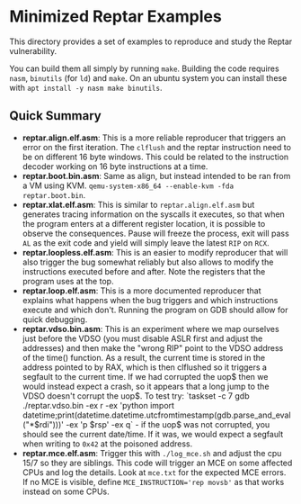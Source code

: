 # Minimized Reptar Examples

This directory provides a set of examples to reproduce and study the Reptar vulnerability.

You can build them all simply by running `make`. Building the code requires `nasm`, `binutils` (for `ld`) and `make`. On an ubuntu system you can install these with `apt install -y nasm make binutils`.

## Quick Summary

- **reptar.align.elf.asm**: This is a more reliable reproducer that triggers an error on the first iteration. The `clflush` and the reptar instruction need to be on different 16 byte windows. This could be related to the instruction decoder working on 16 byte instructions at a time.
- **reptar.boot.bin.asm**: Same as align, but instead intended to be ran from a VM using KVM. `qemu-system-x86_64 --enable-kvm -fda reptar.boot.bin`.
- **reptar.xlat.elf.asm**: This is similar to `reptar.align.elf.asm` but generates tracing information on the syscalls it executes, so that when the program enters at a different register location, it is possible to observe the consequences. Pause will freeze the process, exit will pass `AL` as the exit code and yield will simply leave the latest `RIP` on `RCX`.
- **reptar.loopless.elf.asm**: This is an easier to modify reproducer that will also trigger the bug somewhat reliably but also allows to modify the instructions executed before and after. Note the registers that the program uses at the top.
- **reptar.loop.elf.asm**: This is a more documented reproducer that explains what happens when the bug triggers and which instructions execute and which don't. Running the program on GDB should allow for quick debugging.
- **reptar.vdso.bin.asm**: This is an experiment where we map ourselves just before the VDSO (you must disable ASLR first and adjust the addresses) and then make the "wrong RIP" point to the VDSO address of the time() function. As a result, the current time is stored in the address pointed to by RAX, which is then clflushed so it triggers a segfault to the current time. If we had corrupted the uop$ then we would instead expect a crash, so it appears that a long jump to the VDSO doesn't corrupt the uop$. To test try: `taskset -c 7 gdb ./reptar.vdso.bin  -ex r -ex 'python import datetime;print(datetime.datetime.utcfromtimestamp(gdb.parse_and_eval("*$rdi")))' -ex 'p $rsp' -ex q` - if the uop$ was not corrupted, you should see the current date/time. If it was, we would expect a segfault when writing to `0x42` at the poisoned address.
- **reptar.mce.elf.asm**: Trigger this with `./log_mce.sh` and adjust the cpu 15/7 so they are siblings. This code will trigger an MCE on some affected CPUs and log the details. Look at `mce.txt` for the expected MCE errors. If no MCE is visible, define `MCE_INSTRUCTION='rep movsb'` as that works instead on some CPUs.

